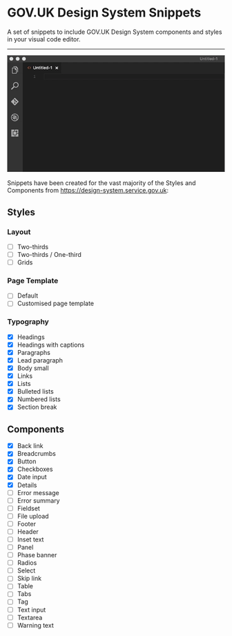 # GOV.UK Design System Snippets

A set of snippets to include GOV.UK Design System components and styles in your visual code editor.

---

![Demo](https://github.com/abbott567/govuk-elements-snippets/raw/master/images/demo.gif)

Snippets have been created for the vast majority of the Styles and Components from https://design-system.service.gov.uk:

## Styles
### Layout
- [ ] Two-thirds 
- [ ] Two-thirds / One-third
- [ ] Grids

### Page Template
- [ ] Default
- [ ] Customised page template

### Typography
- [x] Headings
- [x] Headings with captions
- [x] Paragraphs
- [x] Lead paragraph
- [x] Body small
- [x] Links
- [x] Lists
- [x] Bulleted lists
- [x] Numbered lists
- [x] Section break

## Components
- [x] Back link
- [x] Breadcrumbs
- [x] Button
- [x] Checkboxes
- [x] Date input
- [x] Details
- [ ] Error message
- [ ] Error summary
- [ ] Fieldset
- [ ] File upload
- [ ] Footer
- [ ] Header
- [ ] Inset text
- [ ] Panel
- [ ] Phase banner
- [ ] Radios
- [ ] Select
- [ ] Skip link
- [ ] Table
- [ ] Tabs
- [ ] Tag
- [ ] Text input
- [ ] Textarea
- [ ] Warning text